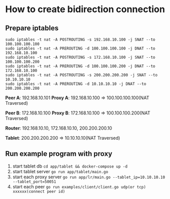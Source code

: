 # How to create bidirection connection

## Prepare iptables

```
sudo iptables -t nat -A POSTROUTING -s 192.168.10.100 -j SNAT --to 100.100.100.100
sudo iptables -t nat -A PREROUTING -d 100.100.100.100 -j DNAT --to 192.168.10.100
sudo iptables -t nat -A POSTROUTING -s 172.168.10.100 -j SNAT --to 100.100.100.200
sudo iptables -t nat -A PREROUTING -d 100.100.100.200 -j DNAT --to 172.168.10.100
sudo iptables -t nat -A POSTROUTING -s 200.200.200.200 -j SNAT --to 10.10.10.10 
sudo iptables -t nat -A PREROUTING -d 10.10.10.10 -j DNAT --to 200.200.200.200
```

**Peer A**: 192.168.10.101
**Proxy A**: 192.168.10.100 => 100.100.100.100(NAT Traversed)

**Peer B**: 172.168.10.100
**Proxy B**: 172.168.10.100 => 100.100.100.200(NAT Traversed)

**Router**: 192.168.10.10, 172.168.10.10, 200.200.200.10

**Tablet**: 200.200.200.200 => 10.10.10.10(NAT Traversed)

## Run example program with proxy

1. start tablet db `cd app/tablet && docker-compose up -d`
2. start tablet server `go run app/tablet/main.go`
3. start each proxy server `go run app/lr/main.go --tablet_ip=10.10.10.10 --tablet_port=50051`
4. start each peer `go run examples/client/client.go udp(or tcp) xxxxxx(connect peer id)`